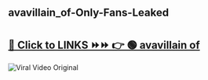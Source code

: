 
 ## avavillain_of-Only-Fans-Leaked

# <h2><a href="https://clipsfans.com/avavillain_of&ref=git">🔗 Click to LINKS ⏩⏩ 👉 🟢 avavillain of </a></h2>

<a href="https://clipsfans.com/avavillain_of&ref=git" rel="nofollow" data-target="animated-image.originalLink"><img src="https://i.ibb.co.com/xMMVF88/686577567.gif" alt="Viral Video Original" style="max-width: 100%; display: inline-block;" data-target="animated-image.originalImage"></a>
